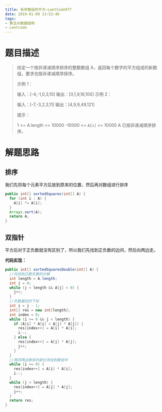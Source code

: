 ```yaml
---
title: 有序数组的平方—LeetCode977
date: 2019-01-09 13:52:40
tags: 
- 算法与数据结构
- Leetcode
---
```


# 题目描述

>给定一个按非递减顺序排序的整数数组 A，返回每个数字的平方组成的新数组，要求也按非递减顺序排序。 
>
>示例 1：
>
>输入：\[-4,-1,0,3,10]
>输出：\[0,1,9,16,100]
>示例 2：
>
>输入：\[-7,-3,2,3,11]
>输出：\[4,9,9,49,121]
>
>
>提示：
>
>1 <= A.length <= 10000
>-10000 <= `A[i]` <= 10000
>A 已按非递减顺序排序。

<!--more-->

# 解题思路

## 排序

我们先将每个元素平方后放到原来的位置，然后再对数组进行排序

```java
public int[] sortedSquares(int[] A) {
  for (int i : A) {
    A[i] *= A[i];
  }
  Arrays.sort(A);
  return A;
}
```

## 双指针

平方后对于正负数就没有区别了，所以我们先找到正负数的边间，然后向两边走。

**代码实现：**

```java
public int[] sortedSquaresDouble(int[] A) {
  //先找到正数负数的分解
  int length = A.length;
  int j = 0;
  while (j < length && A[j] < 0) {
    j++;
  }
  //负数最后的下标
  int i = j - 1;
  int[] res = new int[length];
  int index = 0;
  while (i >= 0 && j < length) {
    if (A[i] * A[i] < A[j] * A[j]) {
      res[index++] = A[i] * A[i];
      i--;
    } else {
      res[index++] = A[j] * A[j];
      j++;
    }
  }
  //再将两边剩余的部分添加到数组中
  while (i >= 0) {
    res[index++] = A[i] * A[i];
    i--;
  }
  while (j < length) {
    res[index++] = A[j] * A[j];
    j++;
  }
  return res;
}
```


